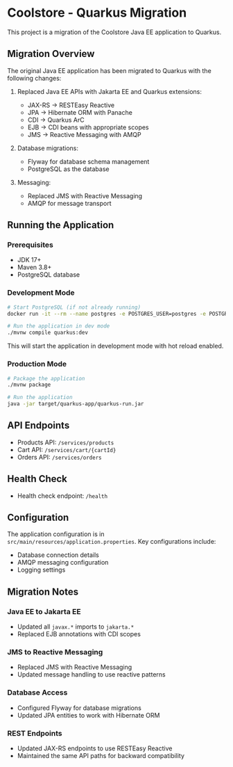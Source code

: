 # Coolstore - Quarkus Migration

This project is a migration of the Coolstore Java EE application to Quarkus.

## Migration Overview

The original Java EE application has been migrated to Quarkus with the following changes:

1. Replaced Java EE APIs with Jakarta EE and Quarkus extensions:
   - JAX-RS → RESTEasy Reactive
   - JPA → Hibernate ORM with Panache
   - CDI → Quarkus ArC
   - EJB → CDI beans with appropriate scopes
   - JMS → Reactive Messaging with AMQP

2. Database migrations:
   - Flyway for database schema management
   - PostgreSQL as the database

3. Messaging:
   - Replaced JMS with Reactive Messaging
   - AMQP for message transport

## Running the Application

### Prerequisites

- JDK 17+
- Maven 3.8+
- PostgreSQL database

### Development Mode

```bash
# Start PostgreSQL (if not already running)
docker run -it --rm --name postgres -e POSTGRES_USER=postgres -e POSTGRES_PASSWORD=postgres -e POSTGRES_DB=coolstore -p 5432:5432 postgres:14

# Run the application in dev mode
./mvnw compile quarkus:dev
```

This will start the application in development mode with hot reload enabled.

### Production Mode

```bash
# Package the application
./mvnw package

# Run the application
java -jar target/quarkus-app/quarkus-run.jar
```

## API Endpoints

- Products API: `/services/products`
- Cart API: `/services/cart/{cartId}`
- Orders API: `/services/orders`

## Health Check

- Health check endpoint: `/health`

## Configuration

The application configuration is in `src/main/resources/application.properties`. Key configurations include:

- Database connection details
- AMQP messaging configuration
- Logging settings

## Migration Notes

### Java EE to Jakarta EE

- Updated all `javax.*` imports to `jakarta.*`
- Replaced EJB annotations with CDI scopes

### JMS to Reactive Messaging

- Replaced JMS with Reactive Messaging
- Updated message handling to use reactive patterns

### Database Access

- Configured Flyway for database migrations
- Updated JPA entities to work with Hibernate ORM

### REST Endpoints

- Updated JAX-RS endpoints to use RESTEasy Reactive
- Maintained the same API paths for backward compatibility